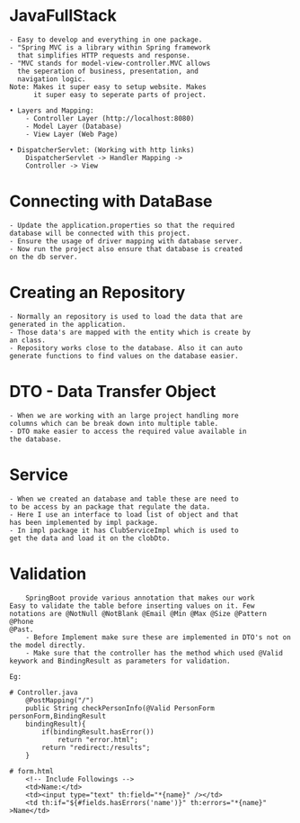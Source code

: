 # JavaFullStack
    - Easy to develop and everything in one package.
    - "Spring MVC is a library within Spring framework
      that simplifies HTTP requests and response.
    - "MVC stands for model-view-controller.MVC allows
      the seperation of business, presentation, and 
      navigation logic.
    Note: Makes it super easy to setup website. Makes
          it super easy to seperate parts of project.

    • Layers and Mapping:
        - Controller Layer (http://localhost:8080)
        - Model Layer (Database)
        - View Layer (Web Page)
    
    • DispatcherServlet: (Working with http links)
        DispatcherServlet -> Handler Mapping -> 
        Controller -> View

# Connecting with DataBase
    - Update the application.properties so that the required 
    database will be connected with this project.
    - Ensure the usage of driver mapping with database server.
    - Now run the project also ensure that database is created
    on the db server.

# Creating an Repository
    - Normally an repository is used to load the data that are
    generated in the application.
    - Those data's are mapped with the entity which is create by
    an class.
    - Repository works close to the database. Also it can auto
    generate functions to find values on the database easier.

# DTO - Data Transfer Object
    - When we are working with an large project handling more 
    columns which can be break down into multiple table.
    - DTO make easier to access the required value available in 
    the database.

# Service 
    - When we created an database and table these are need to 
    to be access by an package that regulate the data.
    - Here I use an interface to load list of object and that
    has been implemented by impl package.
    - In impl package it has ClubServiceImpl which is used to
    get the data and load it on the clobDto.

# Validation
        SpringBoot provide various annotation that makes our work
    Easy to validate the table before inserting values on it. Few
    notations are @NotNull @NotBlank @Email @Min @Max @Size @Pattern @Phone
    @Past.
        - Before Implement make sure these are implemented in DTO's not on
    the model directly.
        - Make sure that the controller has the method which used @Valid 
    keywork and BindingResult as parameters for validation.

    Eg:
        
    # Controller.java
        @PostMapping("/")
        public String checkPersonInfo(@Valid PersonForm personForm,BindingResult
        bindingResult){
            if(bindingResult.hasError())
                return "error.html";
            return "redirect:/results";
        }
    
    # form.html
        <!-- Include Followings -->
        <td>Name:</td>
        <td><input type="text" th:field="*{name}" /></td>
        <td th:if="${#fields.hasErrors('name')}" th:errors="*{name}" >Name</td>
        
        
    